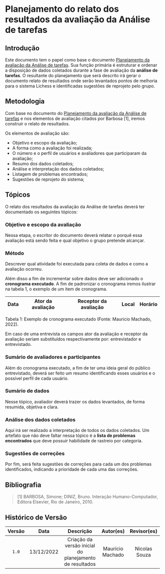 # Planejamento do relato dos resultados da avaliação da Análise de tarefas

## Introdução

Este documento tem o papel como base o documento [Planejamento da avaliação da Análise de tarefas](./planejamento_avaliacao.md). Sua função primária é estruturar e ordenar a disposição de dados coletados durante a fase de avaliação da **análise de tarefas**. O resultante do planejamento que será descrito irá gerar o documento relato de resultados onde serão levantados pontos de melhoria para o sistema Lichess e identificadas sugestões de reprojeto pelo grupo.

## Metodologia

Com base no documento do [Planejamento da avaliação da Análise de tarefas](./planejamento_avaliacao.md) e nos elementos de avaliação citados por Barbosa [1], iremos construir o relato de resultados.

Os elementos de avaliação são:

- Objetivo e escopo da avaliação;
- A forma como a avaliação foi realizada;
- O número e o perfil de usuários e avaliadores que participaram da avaliação;
- Resumo dos dados coletados;
- Análise e interpretação dos dados coletados;
- Listagem de problemas encontrados;
- Sugestões de reprojeto do sistema;

## Tópicos

O relato dos resultados da avaliação da Análise de tarefas deverá ter documentado os seguintes tópicos:

### Objetivo e escopo da avaliação

Nessa etapa, o escritor do documento deverá relatar o porquê essa avaliação está sendo feita e qual objetivo o grupo pretende alcançar.

### Método

Descrever qual atividade foi executada para coleta de dados e como a avaliação ocorreu.

Além disso a fim de incrementar sobre dados deve ser adicionado o **cronograma executado**. A fim de padronizar o cronograma iremos ilustrar na tabela 1, o exemplo de um item de cronograma.

| Data | Ator da avaliação | Receptor da avaliação | Local | Horário |
| ---- | ----------------- | --------------------- | ----- | ------- |

Tabela 1: Exemplo de cronograma executado (Fonte: Mauricio Machado, 2022).

Em caso de uma entrevista os campos ator da avaliação e receptor da avaliação seriam substituídos respectivamente por: entrevistador e entrevistado.

### Sumário de avaliadores e participantes

Além do cronograma executado, a fim de ter uma ideia geral do público entrevistado, deverá ser feito um resumo identificando esses usuários e o possível perfil de cada usuário.

### Sumário de dados

Nesse tópico, avaliador deverá trazer os dados levantados, de forma resumida, objetiva e clara.

### Análise dos dados coletados

Aqui irá ser realizado a interpretação de todos os dados coletados. Um artefato que não deve faltar nessa tópico é a **lista de problemas encontrados** que deve possuir habilidade de rastreio por categoria.

### Sugestões de correções

Por fim, será feita sugestões de correções para cada um dos problemas identificados, indicando a prioridade de cada uma das correções.

## Bibliografia

> [1] BARBOSA, Simone; DINIZ, Bruno. Interação Humano-Computador, Editora Elsevier, Rio de Janeiro, 2010.

## Histórico de Versão

| Versão |    Data    |                        Descrição                        |    Autor(es)     |  Revisor(es)  |
| :----: | :--------: | :-----------------------------------------------------: | :--------------: | :-----------: |
| `1.0`  | 13/12/2022 | Criação da versão inicial do planejamento de resultados | Maurício Machado | Nicolas Souza |
